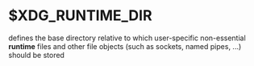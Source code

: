# $XDG\_RUNTIME\_DIR

defines the base directory relative to which user-specific non-essential **runtime** files and other file objects \(such as sockets, named pipes, ...\) should be stored

